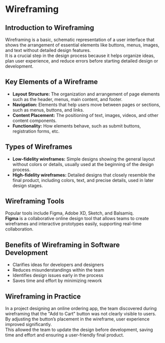 # Wireframing

## Introduction to Wireframing
Wireframing is a basic, schematic representation of a user interface that shows the arrangement of essential elements like buttons, menus, images, and text without detailed design features.  
It is a crucial step in the design process because it helps organize ideas, plan user experience, and reduce errors before starting detailed design or development.

## Key Elements of a Wireframe
- **Layout Structure:** The organization and arrangement of page elements such as the header, menus, main content, and footer.  
- **Navigation:** Elements that help users move between pages or sections, such as menus, buttons, and links.  
- **Content Placement:** The positioning of text, images, videos, and other content components.  
- **Functionality:** How elements behave, such as submit buttons, registration forms, etc.

## Types of Wireframes
- **Low-fidelity wireframes:** Simple designs showing the general layout without colors or details, usually used at the beginning of the design process.  
- **High-fidelity wireframes:** Detailed designs that closely resemble the final product, including colors, text, and precise details, used in later design stages.

## Wireframing Tools
Popular tools include Figma, Adobe XD, Sketch, and Balsamiq.  
**Figma** is a collaborative online design tool that allows teams to create wireframes and interactive prototypes easily, supporting real-time collaboration.

## Benefits of Wireframing in Software Development
- Clarifies ideas for developers and designers  
- Reduces misunderstandings within the team  
- Identifies design issues early in the process  
- Saves time and effort by minimizing rework

## Wireframing in Practice
In a project designing an online ordering app, the team discovered during wireframing that the "Add to Cart" button was not clearly visible to users.  
By adjusting the button’s placement in the wireframe, user experience improved significantly.  
This allowed the team to update the design before development, saving time and effort and ensuring a user-friendly final product.
